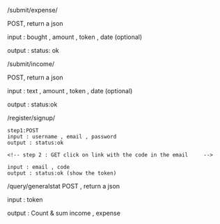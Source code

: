 /submit/expense/

POST, return a json

input : bought , amount , token , date (optional)

output : status: ok


/submit/income/

POST, return a json

input : text , amount , token , date (optional)

output : status:ok

/register/signup/

    step1:POST
    input : username , email , password
    output : status:ok

    <!-- step 2 : GET click on link with the code in the email     -->

    input : email , code
    output : status:ok (show the token)

/query/generalstat
POST , return a json

input : token

output : Count & sum income , expense